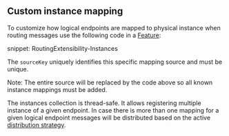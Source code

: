 ## Custom instance mapping

To customize how logical endpoints are mapped to physical instance when routing messages use the following code in a [Feature](/nservicebus/pipeline/features.md):

snippet: RoutingExtensibility-Instances

The `sourceKey` uniquely identifies this specific mapping source and must be unique.

Note: The entire source will be replaced by the code above so all known instance mappings must be added.

The instances collection is thread-safe. It allows registering multiple instance of a given endpoint. In case there is more than one mapping for a given logical endpoint messages will be distributed based on the active [distribution strategy](/transports/msmq/sender-side-distribution#message-distribution).